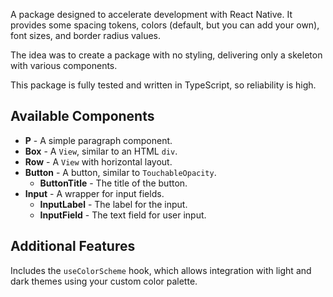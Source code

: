 A package designed to accelerate development with React Native. It provides some spacing tokens, colors (default, but you can add your own), font sizes, and border radius values.

The idea was to create a package with no styling, delivering only a skeleton with various components.

This package is fully tested and written in TypeScript, so reliability is high.

## Available Components

- **P** - A simple paragraph component.
- **Box** - A `View`, similar to an HTML `div`.
- **Row** - A `View` with horizontal layout.
- **Button** - A button, similar to `TouchableOpacity`.
  - **ButtonTitle** - The title of the button.
- **Input** - A wrapper for input fields.
  - **InputLabel** - The label for the input.
  - **InputField** - The text field for user input.

## Additional Features

Includes the `useColorScheme` hook, which allows integration with light and dark themes using your custom color palette.
